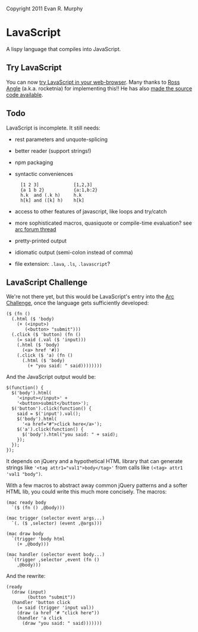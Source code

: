Copyright 2011 Evan R. Murphy

# LavaScript

A lispy language that compiles into JavaScript.

## Try LavaScript

You can now [try LavaScript in your web-browser](http://rocketnia.kodingen.com/af/try-lava-script/). Many thanks to [Ross Angle](http://www.rocketnia.com/) (a.k.a. rocketnia) for implementing this!! He has also [made the source code available](https://gist.github.com/840809).

## Todo

LavaScript is incomplete. It still needs:

- rest parameters and unquote-splicing
- better reader (support strings!)
- npm packaging
- syntactic conveniences

        [1 2 3]             [1,2,3]
        {a 1 b 2}           {a:1,b:2}
        h.k  and (.k h)     h.k
        h[k] and ([k] h)    h[k]

- access to other features of javascript,
  like loops and try/catch
- more sophisticated macros, quasiquote or
  compile-time evaluation? see [arc forum
  thread](http://arclanguage.org/item?id=13740)
- pretty-printed output
- idiomatic output (semi-colon instead of comma)
- file extension: `.lava`, `.ls`, `.lavascript`?

## LavaScript Challenge

We're not there yet, but this would be LavaScript's entry into the [Arc Challenge](http://arclanguage.org/item?id=722), once the language gets sufficiently developed:

    ($ (fn ()
      (.html ($ 'body)
        (+ (<input>)
           (<button> "submit")))
      (.click ($ 'button) (fn ()
        (= said (.val ($ 'input)))
        (.html ($ 'body)
          (<a> href '#))
        (.click ($ 'a) (fn ()
          (.html ($ 'body)
            (+ "you said: " said))))))))

And the JavaScript output would be:

    $(function() {
      $('body').html(
        '<input></input>' +
        '<button>submit</button>');
      $('button').click(function() {
        said = $('input').val();
        $('body').html(
          '<a href="#">click here</a>');
        $('a').click(function() {
          $('body').html("you said: " + said);
        });
      });
    });

It depends on jQuery and a hypothetical HTML library that can generate strings like `'<tag attr1="val1">body</tag>'` from calls like `(<tag> attr1 'val1 "body")`.

With a few macros to abstract away common jQuery patterns and a softer HTML lib, you could write this much more concisely. The macros:

    (mac ready body
      `($ (fn () ,@body)))
    
    (mac trigger (selector event args...)
      `(. ($ ,selector) (event ,@args)))
    
    (mac draw body
      `(trigger 'body html 
        (+ ,@body)))
    
    (mac handler (selector event body...)
      `(trigger ,selector ,event (fn ()
        ,@body)))

And the rewrite:

    (ready
      (draw (input)
            (button "submit"))
      (handler 'button click
        (= said (trigger 'input val))
        (draw (a href '# "click here"))
        (handler 'a click
          (draw "you said: " said)))))))
